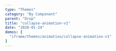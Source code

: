 ```yaml
---
type: "Themes"
category: "By Component"
parent: "Drop"
title: "collapse-animation-v1"
date: "2020-01-24"
demos: [
  "iframe/themes/animation/collapse-animation-v1"
]
---
```

